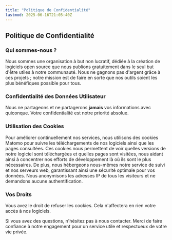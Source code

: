 ```yaml
---
title: "Politique de Confidentialité"
lastmod: 2025-06-16T21:05:40Z
---
```


<div class="content-wrapper">
<div class="privacy-policy">

## Politique de Confidentialité

### Qui sommes-nous ?
Nous sommes une organisation à but non lucratif, dédiée à la création de logiciels open source que nous publions 
gratuitement dans le seul but d'être utiles à notre communauté. Nous ne gagnons pas d'argent grâce à ces projets ; 
notre mission est de faire en sorte que nos outils soient les plus bénéfiques possible pour tous.

### Confidentialité des Données Utilisateur
Nous ne partageons et ne partagerons **jamais** vos informations avec quiconque. Votre confidentialité est notre 
priorité absolue.

### Utilisation des Cookies
Pour améliorer continuellement nos services, nous utilisons des cookies Matomo pour suivre les téléchargements de nos logiciels ainsi que les pages consultées. Ces cookies nous permettent de voir quelles versions de notre logiciel sont téléchargées et quelles pages sont visitées, nous aidant ainsi à concentrer nos efforts de développement là où ils sont le plus nécessaires. De plus, nous hébergeons nous-mêmes notre service de suivi et nos serveurs web, garantissant ainsi une sécurité optimale pour vos données. Nous anonymisons les adresses IP de tous les visiteurs et ne demandons aucune authentification.

### Vos Droits
Vous avez le droit de refuser les cookies. Cela n'affectera en rien votre accès à nos logiciels.

Si vous avez des questions, n'hésitez pas à nous contacter. Merci de faire confiance à notre engagement pour un 
service utile et respectueux de votre vie privée.

</div>
</div>
